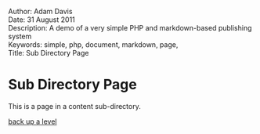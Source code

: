 Author: Adam Davis  
Date: 31 August 2011  
Description: A demo of a very simple PHP and markdown-based  publishing system   
Keywords: simple, php, document, markdown, page,   
Title: Sub Directory Page

Sub Directory Page
==================================================

This is a page in a content sub-directory. 

[back up a level](../)